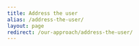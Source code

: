 ```yaml
---
title: Address the user
alias: /address-the-user/
layout: page
redirect: /our-approach/address-the-user/
---
```

